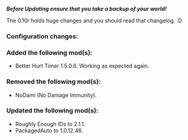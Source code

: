 ***Before Updating ensure that you take a backup of your world!***

The 0.10r holds huge changes and you should read that changelog. :D

### **__Configuration changes:__**


### **__Added the following mod(s):__**
- Better Hurt Timer 1.5.0.6. Working as expected again.

### **__Removed the following mod(s):__**
- NoDami (No Damage Immunity).

### **__Updated the following mod(s):__**
- Roughly Enough IDs to 2.1.1.
- PackagedAuto to 1.0.12.46.